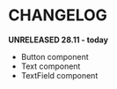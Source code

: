 # CHANGELOG

**UNRELEASED 28.11 - today**

- Button component
- Text component
- TextField component
